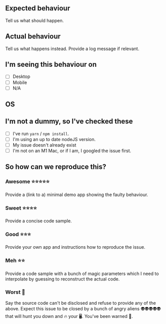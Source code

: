 ## Expected behaviour
Tell us what should happen.

## Actual behaviour
Tell us what happens instead. Provide a log message if relevant.

## I'm seeing this behaviour on
<!-- These checkboxes can be ticked like this: [x] -->

- [ ] Desktop
- [ ] Mobile
- [ ] N/A

## OS
<!-- eg. macOS, Windows -->

## I'm not a dummy, so I've checked these
- [ ] I've run `yarn` / `npm install`.
- [ ] I'm using an up to date nodeJS version.
- [ ] My issue doesn't already exist
- [ ] I'm not on an M1 Mac, or if I am, I googled the issue first.

## So how can we reproduce this?
<!-- Pick one of these - use the Preview feature of this editor to get a sense which option we like best -->

### Awesome ⭐⭐⭐⭐⭐
Provide a (link to a) minimal demo app showing the faulty behaviour.

### Sweet ⭐⭐⭐⭐
Provide a concise code sample.

### Good ⭐⭐⭐
Provide your own app and instructions how to reproduce the issue.

### Meh ⭐⭐
Provide a code sample with a bunch of magic parameters which I need to interpolate by guessing to reconstruct the actual code.

### Worst 💩
Say the source code can't be disclosed and refuse to provide any of the above. Expect this issue to be closed by a bunch of angry aliens 👽👽👽👽👽 that will hunt you down and 🔥 your 🖥. You've been warned 🚒.
